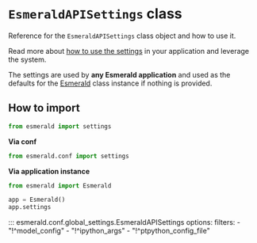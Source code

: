 # **`EsmeraldAPISettings`** class

Reference for the `EsmeraldAPISettings` class object and how to use it.

Read more about [how to use the settings](https://esmerald.dev/application/settings/) in your
application and leverage the system.

The settings are used by **any Esmerald application** and used as the defaults for the
[Esmerald](../esmerald.md) class instance if nothing is provided.

## How to import

```python
from esmerald import settings
```

**Via conf**

```python
from esmerald.conf import settings
```

**Via application instance**

```python
from esmerald import Esmerald

app = Esmerald()
app.settings
```

::: esmerald.conf.global_settings.EsmeraldAPISettings
    options:
        filters:
        - "!^model_config"
        - "!^ipython_args"
        - "!^ptpython_config_file"
